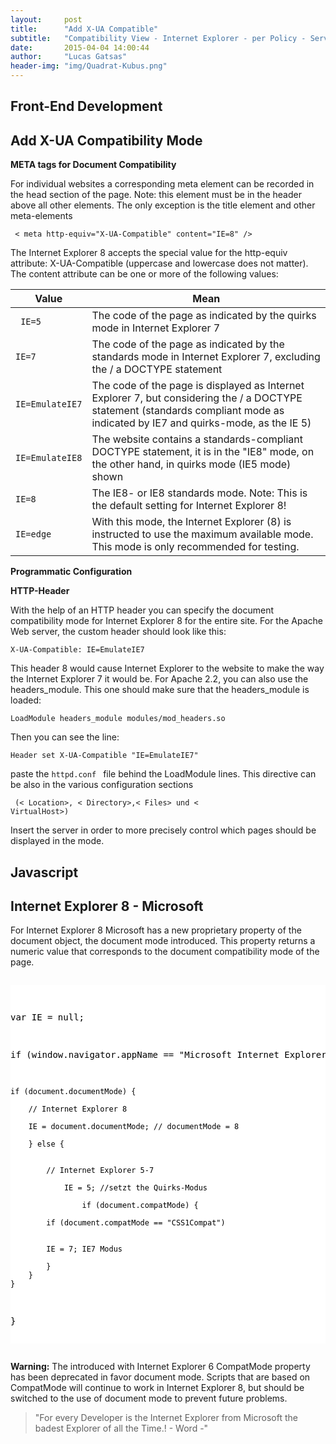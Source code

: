 ```yaml
---
layout:     post
title:      "Add X-UA Compatible"
subtitle:   "Compatibility View - Internet Explorer - per Policy - Server Based"
date:       2015-04-04 14:00:44
author:     "Lucas Gatsas"
header-img: "img/Quadrat-Kubus.png"
---
```


<h2 class="section-heading"><strong> Front-End Development</strong> </h2>
<h2 class="section-heading">Add X-UA Compatibility Mode</h2>


<strong>META tags for Document Compatibility</strong>

For individual websites a corresponding meta element can be recorded in the head section of the page. Note: this element must be in the header above all other elements. The only exception is the title element and other meta-elements

      

<code> < meta http-equiv="X-UA-Compatible" content="IE=8" /> </code>

The Internet Explorer 8 accepts the special value for the http-equiv attribute: X-UA-Compatible (uppercase and lowercase does not matter).
The content attribute can be one or more of the following values:


<table class="table">
        <thead>
          <tr>
            <th>Value</th>
            <th id="fadeout-1">Mean</th>
          </tr>
        </thead>
        <tbody>
          <tr>
            <td> <code> IE=5 </code></td>
            <td id="fadeout-1">The code of the page as indicated by the quirks mode in Internet Explorer 7 </td>
          </tr>
          <tr>
            <td><code>IE=7</code></td>
            <td id="fadeout-1">The code of the page as indicated by the standards mode in Internet Explorer 7, excluding the / a DOCTYPE statement</td>
          </tr>
          <tr>
            <td><code>IE=EmulateIE7</code></td>
            <td id="fadeout-1">The code of the page is displayed as Internet Explorer 7, but considering the / a DOCTYPE statement (standards compliant mode as indicated by IE7 and quirks-mode, as the IE 5)</td>
          </tr>
               <tr>
            <td><code>IE=EmulateIE8</code></td>
            <td id="fadeout-1">The website contains a standards-compliant DOCTYPE statement, it is in the "IE8" mode, on the other hand, in quirks mode (IE5 mode) shown</td>
          </tr>
                        <tr>
            <td><code>IE=8</code></td>
            <td id="fadeout-1">The IE8- or IE8 standards mode. Note: This is the default setting for Internet Explorer 8!</td>
          </tr>
                       <tr>
            <td><code>IE=edge</code></td>
            <td id="fadeout-1">With this mode, the Internet Explorer (8) is instructed to use the maximum available mode. This mode is only recommended for testing.</td>
          </tr>
        </tbody>
      </table>



<strong> Programmatic Configuration </strong>






<strong>HTTP-Header</strong>

With the help of an HTTP header you can specify the document compatibility mode for Internet Explorer 8 for the entire site.
For the Apache Web server, the custom header should look like this:

<code>X-UA-Compatible: IE=EmulateIE7 </code>

This header 8 would cause Internet Explorer to the website to make the way the Internet Explorer 7 it would be.
For Apache 2.2, you can also use the headers_module. This one should make sure that the headers_module is loaded:

<code>LoadModule headers_module modules/mod_headers.so</code>

Then you can see the line:

<code>Header set X-UA-Compatible "IE=EmulateIE7"</code>

paste the <code>httpd.conf </code> file behind the LoadModule lines. This directive can be also in the various configuration sections

<code> (< Location>, < Directory>,< Files> und < VirtualHost>) </code>


Insert the server in order to more precisely control which pages should be displayed in the mode.

<h2 class="section-heading"><strong> Javascript</strong> </h2>
<h2 class="section-heading"> Internet Explorer 8 - Microsoft</h2>

For Internet Explorer 8 Microsoft has a new proprietary property of the document object, the document mode introduced. This property returns a numeric value that corresponds to the document compatibility mode of the page.


<div style="overflow:auto; height=200; width=100%;">
<pre style="color:black;background:white;"><pre>

var IE = null;

if (window.navigator.appName == "Microsoft Internet Explorer") {
	
	if (document.documentMode) {

		// Internet Explorer 8

		IE = document.documentMode; // documentMode = 8

		} else {


			// Internet Explorer 5-7

				IE = 5; //setzt the Quirks-Modus

					if (document.compatMode) {
	
			if (document.compatMode == "CSS1Compat")


			IE = 7; IE7 Modus

			}
		}
	}
}
</pre></pre></div>



<strong>Warning:</strong> The introduced with Internet Explorer 6 CompatMode property has been deprecated in favor document mode. Scripts that are based on CompatMode will continue to work in Internet Explorer 8, but should be switched to the use of document mode to prevent future problems.



<blockquote>
	"For every Developer is the Internet Explorer from Microsoft the badest Explorer of all the Time.! - Word -"
</blockquote>